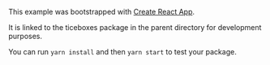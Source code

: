 This example was bootstrapped with [Create React App](https://github.com/facebook/create-react-app).

It is linked to the ticeboxes package in the parent directory for development purposes.

You can run `yarn install` and then `yarn start` to test your package.

